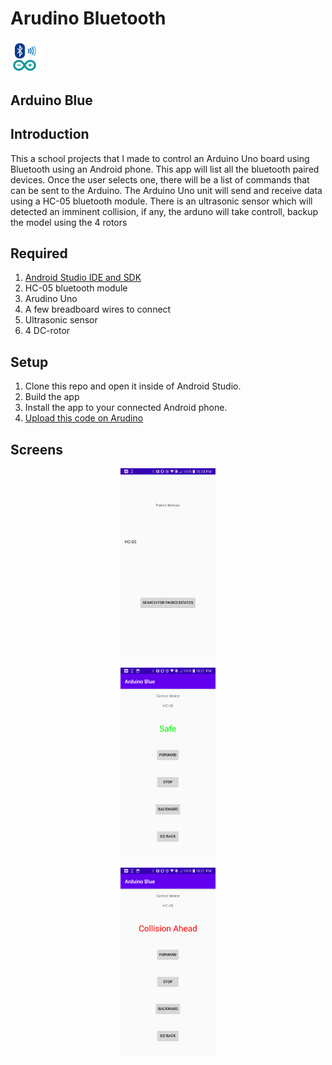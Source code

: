 # Arudino Bluetooth

<p align="left">
<img src="screenshots/icon.jpg" width="10%" height="10%"/> <h2>Arduino Blue<h2>
</p

## Introduction
 
 This a school projects that I made to control an Arduino Uno board using Bluetooth using an Android phone. This app will list all the  bluetooth paired devices. Once the user selects one, there will be a list of commands that can be sent to the Arduino. The Arduino Uno unit will send and receive data using a HC-05 bluetooth module. There is an ultrasonic sensor which will detected an imminent collision, if any, the arduno will take controll, backup the model using the 4 rotors

## Required 

1. [Android Studio IDE and SDK](http://developer.android.com/sdk/index.html)
2. HC-05 bluetooth module
3. Arudino Uno 
4. A few breadboard wires to connect
5. Ultrasonic sensor
6. 4 DC-rotor

## Setup

1. Clone this repo and open it inside of Android Studio.
2. Build the app
3. Install the app to your connected Android phone.
4. [Upload this code on Arudino](https://github.com/claudioMiraka/ArduinoBluetooth/blob/master/arduino%20bluetooth/arduino_blue/arduino_blue.ino)

## Screens
<p align="center"> 
<img src="screenshots/Screenshot_2020-04-14-22-20-52.png" width="30%" height="30%" >
</p>

<p align="center"> 
<img src="screenshots/Screenshot_2020-04-14-22-21-02.png" width="30%" height="30%" >
</p>

<p align="center"> 
<img src="screenshots/Screenshot_2020-04-14-22-21-09.png" width="30%" height="30%" >
</p?
